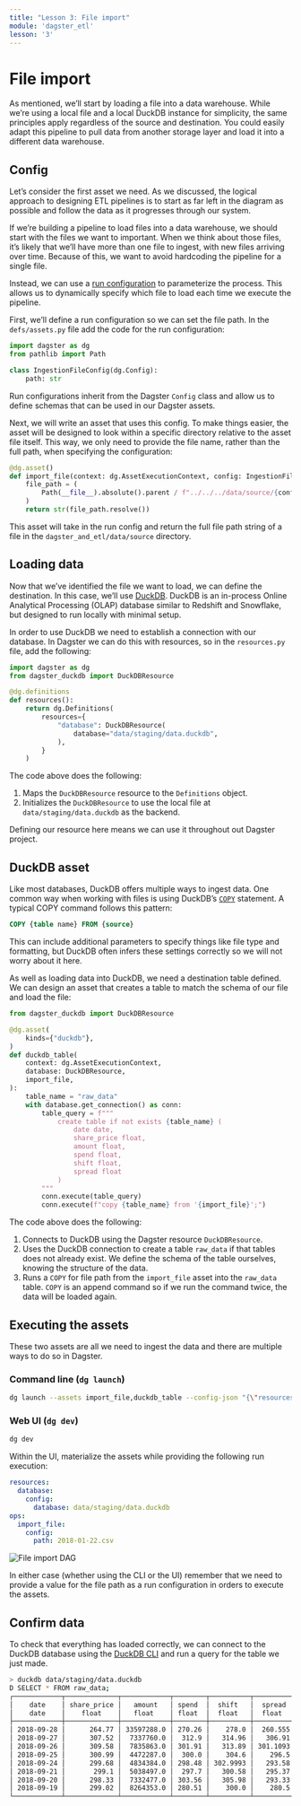 ```yaml
---
title: "Lesson 3: File import"
module: 'dagster_etl'
lesson: '3'
---
```


# File import

As mentioned, we’ll start by loading a file into a data warehouse. While we’re using a local file and a local DuckDB instance for simplicity, the same principles apply regardless of the source and destination. You could easily adapt this pipeline to pull data from another storage layer and load it into a different data warehouse.

## Config

Let’s consider the first asset we need. As we discussed, the logical approach to designing ETL pipelines is to start as far left in the diagram as possible and follow the data as it progresses through our system.

If we’re building a pipeline to load files into a data warehouse, we should start with the files we want to important. When we think about those files, it’s likely that we’ll have more than one file to ingest, with new files arriving over time. Because of this, we want to avoid hardcoding the pipeline for a single file.

Instead, we can use a [run configuration](https://docs.dagster.io/guides/operate/configuration/run-configuration) to parameterize the process. This allows us to dynamically specify which file to load each time we execute the pipeline.

First, we’ll define a run configuration so we can set the file path. In the `defs/assets.py` file add the code for the run configuration:

```python
import dagster as dg
from pathlib import Path

class IngestionFileConfig(dg.Config):
    path: str
```

Run configurations inherit from the Dagster `Config` class and allow us to define schemas that can be used in our Dagster assets.

Next, we will write an asset that uses this config. To make things easier, the asset will be designed to look within a specific directory relative to the asset file itself. This way, we only need to provide the file name, rather than the full path, when specifying the configuration:

```python
@dg.asset()
def import_file(context: dg.AssetExecutionContext, config: IngestionFileConfig) -> str:
    file_path = (
        Path(__file__).absolute().parent / f"../../../data/source/{config.path}"
    )
    return str(file_path.resolve())
```

This asset will take in the run config and return the full file path string of a file in the `dagster_and_etl/data/source` directory.

## Loading data

Now that we’ve identified the file we want to load, we can define the destination. In this case, we’ll use [DuckDB](https://duckdb.org/). DuckDB is an in-process Online Analytical Processing (OLAP) database similar to Redshift and Snowflake, but designed to run locally with minimal setup.

In order to use DuckDB we need to establish a connection with our database. In Dagster we can do this with resources, so in the `resources.py` file, add the following:

```python
import dagster as dg
from dagster_duckdb import DuckDBResource

@dg.definitions
def resources():
    return dg.Definitions(
        resources={
            "database": DuckDBResource(
                database="data/staging/data.duckdb",
            ),
        }
    )
```

The code above does the following:
1. Maps the `DuckDBResource` resource to the `Definitions` object.
2. Initializes the `DuckDBResource` to use the local file at `data/staging/data.duckdb` as the backend.

Defining our resource here means we can use it throughout out Dagster project.

## DuckDB asset

Like most databases, DuckDB offers multiple ways to ingest data. One common way when working with files is using DuckDB’s [`COPY`](https://duckdb.org/docs/stable/sql/statements/copy.html) statement. A typical COPY command follows this pattern:

```sql
COPY {table name} FROM {source}
```

This can include additional parameters to specify things like file type and formatting, but DuckDB often infers these settings correctly so we will not worry about it here.

As well as loading data into DuckDB, we need a destination table defined. We can design an asset that creates a table to match the schema of our file and load the file:

```python
from dagster_duckdb import DuckDBResource

@dg.asset(
    kinds={"duckdb"},
)
def duckdb_table(
    context: dg.AssetExecutionContext,
    database: DuckDBResource,
    import_file,
):
    table_name = "raw_data"
    with database.get_connection() as conn:
        table_query = f"""
            create table if not exists {table_name} (
                date date,
                share_price float,
                amount float,
                spend float,
                shift float,
                spread float
            ) 
        """
        conn.execute(table_query)
        conn.execute(f"copy {table_name} from '{import_file}';")
```

The code above does the following:

1. Connects to DuckDB using the Dagster resource `DuckDBResource`.
2. Uses the DuckDB connection to create a table `raw_data` if that tables does not already exist. We define the schema of the table ourselves, knowing the structure of the data.
3. Runs a `COPY` for file path from the `import_file` asset into the `raw_data` table. `COPY` is an append command so if we run the command twice, the data will be loaded again.

## Executing the assets

These two assets are all we need to ingest the data and there are multiple ways to do so in Dagster.

### Command line (`dg launch`)

```bash
dg launch --assets import_file,duckdb_table --config-json "{\"resources\": {\"database\": {\"config\": {\"database\": \"data/staging/data.duckdb\"}}}, \"ops\": {\"import_file\": {\"config\": {\"path\": \"2018-01-22.csv\"}}}}"
```
### Web UI (`dg dev`)

```bash
dg dev
```

Within the UI, materialize the assets while providing the following run execution:

```yaml
resources:
  database:
    config:
      database: data/staging/data.duckdb
ops:
  import_file:
    config:
      path: 2018-01-22.csv
```

![File import DAG](/images/dagster-etl/lesson-3/file-import-dag.png)

In either case (whether using the CLI or the UI) remember that we need to provide a value for the file path as a run configuration in orders to execute the assets.

## Confirm data

To check that everything has loaded correctly, we can connect to the DuckDB database using the [DuckDB CLI](https://duckdb.org/docs/stable/clients/cli/overview.html) and run a query for the table we just made.

```bash
> duckdb data/staging/data.duckdb
D SELECT * FROM raw_data;
┌────────────┬─────────────┬────────────┬────────┬──────────┬──────────┐
│    date    │ share_price │   amount   │ spend  │  shift   │  spread  │
│    date    │    float    │   float    │ float  │  float   │  float   │
├────────────┼─────────────┼────────────┼────────┼──────────┼──────────┤
│ 2018-09-28 │      264.77 │ 33597288.0 │ 270.26 │    278.0 │  260.555 │
│ 2018-09-27 │      307.52 │  7337760.0 │  312.9 │   314.96 │   306.91 │
│ 2018-09-26 │      309.58 │  7835863.0 │ 301.91 │   313.89 │ 301.1093 │
│ 2018-09-25 │      300.99 │  4472287.0 │  300.0 │    304.6 │    296.5 │
│ 2018-09-24 │      299.68 │  4834384.0 │ 298.48 │ 302.9993 │   293.58 │
│ 2018-09-21 │       299.1 │  5038497.0 │  297.7 │   300.58 │   295.37 │
│ 2018-09-20 │      298.33 │  7332477.0 │ 303.56 │   305.98 │   293.33 │
│ 2018-09-19 │      299.02 │  8264353.0 │ 280.51 │    300.0 │    280.5 │
└────────────┴─────────────┴────────────┴────────┴──────────┴──────────┘
```
